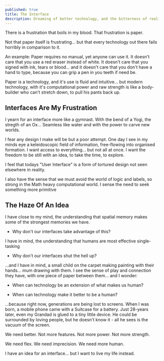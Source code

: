 ```yaml
---
published: true
title: The Interface
description: Dreaming of better technology, and the bitterness of reality as it stands.
---
```


There is a frustration that boils in my blood. That frustration is paper.

Not that paper itself is frustrating... but that every technology out there fails horribly in comparison to it. 

An example: Paper requires no manual, yet anyone can use it. It doesn't care that you use a red eraser instead of white. It doesn't care that you signed with ink, tears or blood... and it doesn't care that you don't have a hand to type, because you can grip a pen in you teeth if need be. 

Paper is a technology, and it's use is fluid and intuitive... but modern technology, with it's computational power and raw strength is like a body-builder who can't stretch down, to pull his pants back up.

## Interfaces Are My Frustration

I yearn for an interface more like a gymnast. With the bend of a Yogi, the stregth of an Ox... Seamless like water and with the power to carve new worlds.

I fear any design I make will be but a poor attempt. One day I see in my minds eye a keleidoscopic field of information, free-flowing into organised formation. I want access to everything... but not all at once. I want the freedom to be still with an idea, to take the time, to explore.

I feel that todays "User Interface" is a form of tortured design not seen elsewhere in reality.

I also have the sense that we must avoid the world of logic and labels, so strong in the Math heavy computational world. I sense the need to seek something more primitive

## The Haze Of An Idea

I have close to my mind, the understanding that spatial memory makes some of the strongest memories we have.

 - Why don't our interfaces take advantage of this?

I have in mind, the understanding that humans are most effective single-tasking

 - Why don't our interfaces shut the hell up?

...and I have in mind, a small child on the carpet making painting with their hands... mum drawing with them. I see the sense of play and connection they have, with one piece of paper between them... and I wonder:

 - When can technology be an extension of what makes us human?

 - When can technology make it better to be a human?

...because right now, generations are being lost to screens. When I was born, a mobile phone came with a Suitcase for a battery. Just 28-years later, even my Grandad is glued to a tiny little device. He could be surrounded by loving people, but he doesn't know it - all he sees is the vacuum of the screen.

We need better. Not more features. Not more power. Not more strength.

We need flex. We need imprecision. We need more human.

I have an idea for an interface... but I want to live my life instead.
